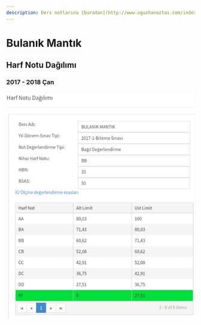 ```yaml
---
description: Ders notlarına [buradan](http://www.oguzhanoztas.com/index_dosyalar/Page324.htm) erişebilirsin
---
```


# Bulanık Mantık 

## Harf Notu Dağılımı

### 2017 - 2018 Çan

![](../../res/can_bulanik_mantik.png)
